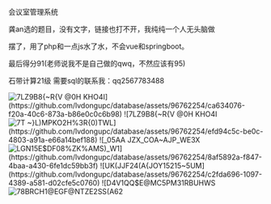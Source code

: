 会议室管理系统

龚an选的题目，没有文字，链接也打不开，我纯纯一个人无头脑做

摆了，用了php和一点js水了水，不会vue和springboot。

最后得分91(老师说我不是自己做的qwq，不然应该有95)

石带计算21级 需要sql的联系我：qq2567783488

![7LZ9`B8{~R{V @0H KHO4I](https://github.com/lvdongupc/database/assets/96762254/ca634076-f20a-40c6-873a-b86e0c0c6b98)
![7LZ9`B8{~R{V @0H KHO4I](https://github.com/lvdongupc/database/assets/96762254/de69cc63-8741-49c6-81b8-3210e416d0ec)
![7T ~}L)MPKO2H%3`R{0)TWL](https://github.com/lvdongupc/database/assets/96762254/efd94c5c-be0c-4803-a91a-e66a14bef188)
![_`05AA JZX_COA~AJP_WE3X](https://github.com/lvdongupc/database/assets/96762254/d7ffd491-f667-4039-9fae-96704d981bc4)
![LGN15E$DF08%ZK%AMS)_`W1](https://github.com/lvdongupc/database/assets/96762254/8af5892a-f847-4baa-a430-6fe1dc59bb3f)
![UK(JJF24(A{JOY15215~5UM](https://github.com/lvdongupc/database/assets/96762254/c2fda696-1097-4389-a581-d02cfe5c0760)
![D4V1QQ$E@MC5P`M31RBUHWS](https://github.com/lvdongupc/database/assets/96762254/78277209-2b3b-4155-aa2e-5eb948a12f7c)
![78BRCH1@EGF@NTZE2SS(A62](https://github.com/lvdongupc/database/assets/96762254/4f0b7a7b-b728-4f5c-b1aa-cc66a0ac1f87)
